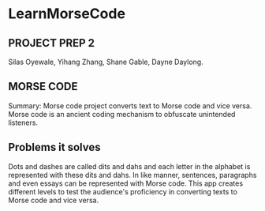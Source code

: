 # LearnMorseCode

## PROJECT PREP 2

Silas Oyewale, Yihang Zhang, Shane Gable, Dayne Daylong.

## MORSE CODE
Summary: Morse code project converts text to Morse code and vice versa.
Morse code is an ancient coding mechanism to obfuscate unintended listeners. 

## Problems it solves 
Dots and dashes are called dits and dahs and each letter in the alphabet is
represented with these dits and dahs. In like manner, sentences, paragraphs and even essays can be represented with Morse code. 
This app creates different levels to test the audience's proficiency in converting texts to Morse code and vice versa. 

